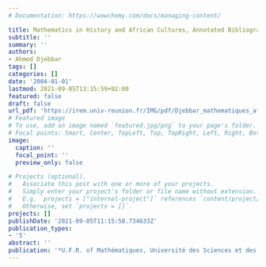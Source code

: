 ```yaml
---
# Documentation: https://wowchemy.com/docs/managing-content/

title: Mathematics in History and African Cultures, Annotated Bibliography
subtitle: ''
summary: ''
authors:
- Ahmed Djebbar
tags: []
categories: []
date: '2004-01-01'
lastmod: 2021-09-05T13:15:59+02:00
featured: false
draft: false
url_pdf: 'https://irem.univ-reunion.fr/IMG/pdf/Djebbar_mathematiques_africaines.pdf'
# Featured image
# To use, add an image named `featured.jpg/png` to your page's folder.
# Focal points: Smart, Center, TopLeft, Top, TopRight, Left, Right, BottomLeft, Bottom, BottomRight.
image:
  caption: ''
  focal_point: ''
  preview_only: false

# Projects (optional).
#   Associate this post with one or more of your projects.
#   Simply enter your project's folder or file name without extension.
#   E.g. `projects = ["internal-project"]` references `content/project/deep-learning/index.md`.
#   Otherwise, set `projects = []`.
projects: []
publishDate: '2021-09-05T11:15:58.734633Z'
publication_types:
- '5'
abstract: ''
publication: '*U.F.R. of Mathématiques, Université des Sciences et des Technologies de Lille (France)*'
---
```

<style>
   footer p:nth-child(2) {
    font-size: 0.75rem;
    text-align: center;
    display: none;
}
blockquote{
  display: none;
}
 </style>